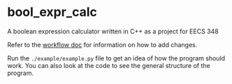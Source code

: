 # bool_expr_calc
A boolean expression calculator written in C++ as a project for EECS 348

Refer to the [workflow doc](doc/workflow.md) for information on how to add changes.

Run the  `./example/example.py` file to get an idea of how the program should work. You can also look at the code to see the general structure of the program.
